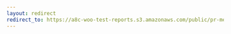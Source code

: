 ```yaml
---
layout: redirect
redirect_to: https://a8c-woo-test-reports.s3.amazonaws.com/public/pr-merge/43520/api/index.html
---
```

